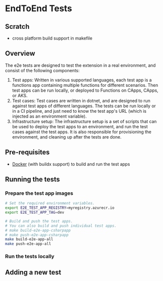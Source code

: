 # EndToEnd Tests

## Scratch

- cross platform build support in makefile

## Overview

The e2e tests are designed to test the extension in a real environment, and consist of the following components:

1. Test apps: Written in various supported languages, each test app is a functions app containing multiple functions for different scenarios. Then test apps can be run locally, or deployed to Functions on CApps, CApps, or AKS.
1. Test cases: Test cases are written in dotnet, and are designed to run against test apps of different languages. The tests can be run locally or in a CI pipeline, and just need to know the test app's URL (which is injected as an environment variable).
1. Infrastructure setup: The infrastructure setup is a set of scripts that can be used to deploy the test apps to an environment, and run the test cases against the test apps. It is also responsible for provisioning the environment, and cleaning up after the tests are done.

## Pre-requisites

- [Docker](https://docs.docker.com/get-docker/) (with buildx support) to build and run the test apps
 
## Running the tests

### Prepare the test app images

```bash
# Set the required environment variables.
export E2E_TEST_APP_REGISTRY=myregistry.azurecr.io
export E2E_TEST_APP_TAG=dev

# Build and push the test apps.
# You can also build and push individual test apps.
# make build-e2e-app-csharpapp
# make push-e2e-app-csharpapp
make build-e2e-app-all
make push-e2e-app-all
```

### Run the tests locally

## Adding a new test